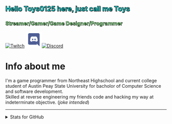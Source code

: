 ## <span style="color:cyan;-webkit-text-stroke: 1px black;text-shadow:1px 1px 0 #000,-0px -0px 0 #000,0px -0px 0 #000,-0px 0px 0 #000,0px 0px 0 #000;"> Hello Toys0125 here, just call me Toys </span>
### <span style="color:lightgreen;-webkit-text-stroke: 0.5px black;text-shadow:0.5px 0.5px 0 #000,-0px -0px 0 #000,0px -0px 0 #000,-0px 0px 0 #000,0px 0px 0 #000;">Streamer/Gamer/Game Designer/Programmer </span>
<a href="https://twitch.tv/toys0125">![Twitch](https://img.shields.io/twitch/status/Toys0125?color=green&style=for-the-badge)</a>
<a href="https://discord.gg/bEYTWNNP73"><img src="/discord.svg?raw=true&sanitize=true" alt="drawing" width="50"/>![Discord](https://img.shields.io/badge/Toys0125-%235761-4E5D94?style=for-the-badge)</a>
<br />

# Info about me
I'm a game programmer from Northeast Highschool and current college student of Austin Peay State University for bacholor of Computer Science and software development.
<br />
Skilled at reverse engineering my friends code and hacking my way at indeterminate objective. (*joke intended*)
***

<details>
  <summary> Stats for GitHub</summary>
  
  ![Anurag's GitHub stats](https://github-readme-stats.vercel.app/api?username=Toys0125&theme=synthwave)
  <br />
  ![Top Langs](https://github-readme-stats.vercel.app/api/top-langs/?username=Toys0125&theme=synthwave)
</details>
